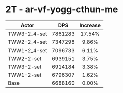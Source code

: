 # 2T - ar-vf-yogg-cthun-me
| Actor | DPS | Increase |
|---|:---:|:---:|
|TWW3-2_4-set|7861283|17.54%|
|TWW2-2_4-set|7347298|9.86%|
|TWW1-2_4-set|7096733|6.11%|
|TWW2-2-set|6939151|3.75%|
|TWW3-2-set|6914184|3.38%|
|TWW1-2-set|6796307|1.62%|
|Base|6688160|0.00%|

